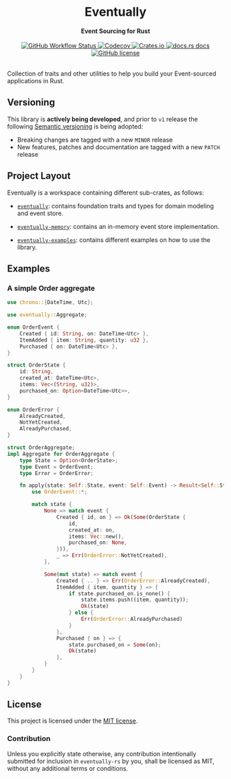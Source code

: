 <h1 align="center">Eventually</h1>
<div align="center">
    <strong>
        Event Sourcing for Rust
    </strong>
</div>

<br />

<div align="center">
    <!-- Testing pipeline -->
    <a href="https://github.com/ar3s3ru/eventually-rs/actions?query=workflow%3A%22Rust+%28stable%29%22">
        <img alt="GitHub Workflow Status"
        src="https://img.shields.io/github/workflow/status/ar3s3ru/eventually-rs/Rust%20(stable)?style=flat-square">
    </a>
    <!-- Codecov -->
    <a href="https://codecov.io/gh/ar3s3ru/eventually-rs">
            <img alt="Codecov"
            src="https://img.shields.io/codecov/c/github/ar3s3ru/eventually-rs?style=flat-square">
    </a>
    <!-- Crates.io -->
    <a href="https://crates.io/crates/eventually">
        <img alt="Crates.io"
        src="https://img.shields.io/crates/v/eventually?style=flat-square">
    </a>
    <!-- Docs.rs -->
    <a href="https://docs.rs/eventually">
        <img alt="docs.rs docs"
        src="https://img.shields.io/badge/docs-latest-blue.svg?style=flat-square" />
    </a>
    <!-- License -->
    <a href="https://github.com/ar3s3ru/eventually-rs/blob/master/LICENSE">
        <img alt="GitHub license"
        src="https://img.shields.io/github/license/ar3s3ru/eventually-rs?style=flat-square">
    </a>
</div>

<br />

Collection of traits and other utilities to help you build your Event-sourced applications in Rust.

## Versioning

This library is **actively being developed**, and prior to `v1` release the following [Semantic versioning]()
is being adopted:

* Breaking changes are tagged with a new `MINOR` release
* New features, patches and documentation are tagged with a new `PATCH` release

## Project Layout

Eventually is a workspace containing different sub-crates, as follows:

* [`eventually`](eventually): contains foundation traits and types for domain modeling
and event store.

* [`eventually-memory`](eventually-memory): contains an in-memory event store implementation.

* [`eventually-examples`](eventually-examples): contains different examples on how to use
the library.

## Examples

### A simple Order aggregate

```rust
use chrono::{DateTime, Utc};

use eventually::Aggregate;

enum OrderEvent {
    Created { id: String, on: DateTime<Utc> },
    ItemAdded { item: String, quantity: u32 },
    Purchased { on: DateTime<Utc> },
}

struct OrderState {
    id: String,
    created_at: DateTime<Utc>,
    items: Vec<(String, u32)>,
    purchased_on: Option<DateTime<Utc>>,
}

enum OrderError {
    AlreadyCreated,
    NotYetCreated,
    AlreadyPurchased,
}

struct OrderAggregate;
impl Aggregate for OrderAggregate {
    type State = Option<OrderState>;
    type Event = OrderEvent;
    type Error = OrderError;

    fn apply(state: Self::State, event: Self::Event) -> Result<Self::State, Self::Error> {
        use OrderEvent::*;

        match state {
            None => match event {
                Created { id, on } => Ok(Some(OrderState {
                    id,
                    created_at: on,
                    items: Vec::new(),
                    purchased_on: None,
                })),
                _ => Err(OrderError::NotYetCreated),
            },

            Some(mut state) => match event {
                Created { .. } => Err(OrderError::AlreadyCreated),
                ItemAdded { item, quantity } => {
                    if state.purchased_on.is_none() {
                        state.items.push((item, quantity));
                        Ok(state)
                    } else {
                        Err(OrderError::AlreadyPurchased)
                    }
                },
                Purchased { on } => {
                    state.purchased_on = Some(on);
                    Ok(state)
                },
            }
        }
    }
}
```

## License

This project is licensed under the [MIT license](LICENSE).

### Contribution

Unless you explicitly state otherwise, any contribution intentionally submitted for inclusion in `eventually-rs` by you, shall be licensed as MIT, without any additional terms or conditions.
